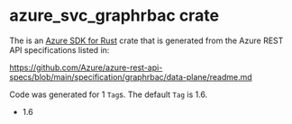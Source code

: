 # azure_svc_graphrbac crate

The is an [Azure SDK for Rust](https://github.com/Azure/azure-sdk-for-rust) crate that is generated from the Azure REST API specifications listed in:

https://github.com/Azure/azure-rest-api-specs/blob/main/specification/graphrbac/data-plane/readme.md

Code was generated for 1 `Tag`s. The default `Tag` is 1.6.


- 1.6